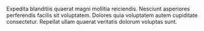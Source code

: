 Expedita blanditiis quaerat magni mollitia reiciendis. Nesciunt asperiores perferendis facilis sit voluptatem. Dolores quia voluptatem autem cupiditate consectetur. Repellat ullam quaerat veritatis dolorum voluptas sunt.